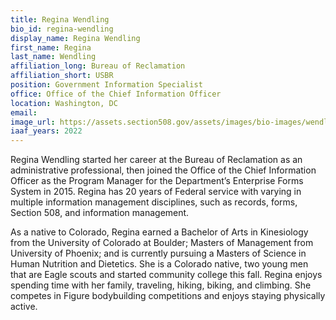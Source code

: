 ```yaml
---
title: Regina Wendling
bio_id: regina-wendling
display_name: Regina Wendling
first_name: Regina
last_name: Wendling
affiliation_long: Bureau of Reclamation
affiliation_short: USBR
position: Government Information Specialist
office: Office of the Chief Information Officer
location: Washington, DC
email: 
image_url: https://assets.section508.gov/assets/images/bio-images/wendling-regina.jpg
iaaf_years: 2022
---
```

Regina Wendling started her career at the Bureau of Reclamation as an administrative professional, then joined the Office of the Chief Information Officer as the Program Manager for the Department’s Enterprise Forms System in 2015.  Regina has 20 years of Federal service with varying in multiple information management disciplines, such as records, forms, Section 508, and information management.

As a native to Colorado, Regina earned a Bachelor of Arts in Kinesiology from the University of Colorado at Boulder; Masters of Management from University of Phoenix; and is currently pursuing a Masters of Science in Human Nutrition and Dietetics.  She is a Colorado native, two young men that are Eagle scouts and started community college this fall.  Regina enjoys spending time with her family, traveling, hiking, biking, and climbing.  She competes in Figure bodybuilding competitions and enjoys staying physically active.